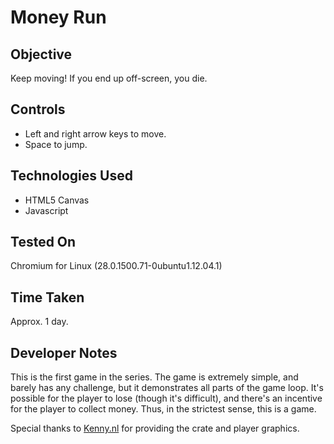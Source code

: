 Money Run
=========

Objective
---------

Keep moving! If you end up off-screen, you die.

Controls
--------

* Left and right arrow keys to move.
* Space to jump.

Technologies Used
-----------------

* HTML5 Canvas
* Javascript

Tested On
---------

Chromium for Linux (28.0.1500.71-0ubuntu1.12.04.1)

Time Taken
----------

Approx. 1 day.

Developer Notes
---------------

This is the first game in the series. The game is extremely simple, and barely has any challenge, but it demonstrates all parts of the game loop. It's possible for the player to lose (though it's difficult), and there's an incentive for the player to collect money. Thus, in the strictest sense, this is a game.

Special thanks to [Kenny.nl](http://opengameart.org/content/platformer-tiles) for providing the crate and player graphics.
